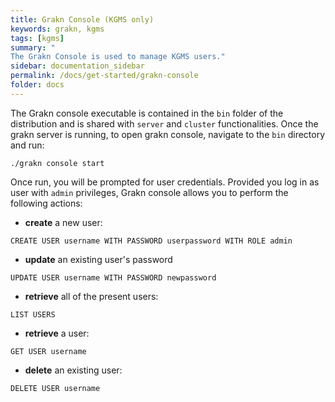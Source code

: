```yaml
---
title: Grakn Console (KGMS only)
keywords: grakn, kgms
tags: [kgms]
summary: "
The Grakn Console is used to manage KGMS users."
sidebar: documentation_sidebar
permalink: /docs/get-started/grakn-console
folder: docs
---
```


The Grakn console executable is contained in the `bin` folder of the distribution and is shared with `server` and `cluster` functionalities.
Once the grakn server is running, to open grakn console, navigate to the `bin` directory and run:

```
./grakn console start
```

Once run, you will be prompted for user credentials. Provided you log in as user with `admin` privileges, Grakn console allows you to perform the following actions:

* **create** a new user:

`CREATE USER username WITH PASSWORD userpassword WITH ROLE admin`

* **update** an existing user's password

`UPDATE USER username WITH PASSWORD newpassword`

* **retrieve** all of the present users:

`LIST USERS`

* **retrieve** a user:

`GET USER username`

* **delete** an existing user:

`DELETE USER username`